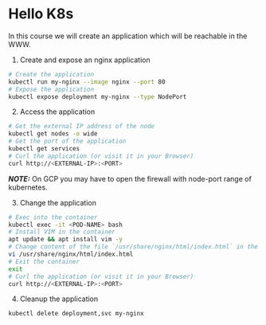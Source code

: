 # Hello K8s
In this course we will create an application which will be reachable in the WWW.

1. Create and expose an nginx application
```bash
# Create the application
kubectl run my-nginx --image nginx --port 80
# Expose the application
kubectl expose deployment my-nginx --type NodePort
```
2. Access the application
```bash
# Get the external IP address of the node
kubectl get nodes -o wide
# Get the port of the application
kubectl get services
# Curl the application (or visit it in your Browser)
curl http://<EXTERNAL-IP>:<PORT>
```
***NOTE:*** On GCP you may have to open the firewall with node-port range of kubernetes.

3. Change the application
```bash
# Exec into the container
kubectl exec -it <POD-NAME> bash
# Install VIM in the container
apt update && apt install vim -y
# Change content of the file `/usr/share/nginx/html/index.html` in the container
vi /usr/share/nginx/html/index.html
# Exit the container
exit
# Curl the application (or visit it in your Browser)
curl http://<EXTERNAL-IP>:<PORT>
```
4. Cleanup the application
```bash
kubectl delete deployment,svc my-nginx
```